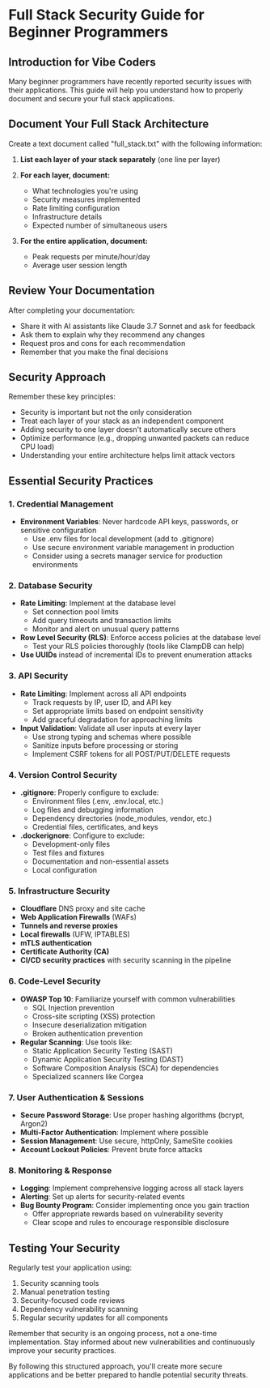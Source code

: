 # Full Stack Security Guide for Beginner Programmers

## Introduction for Vibe Coders

Many beginner programmers have recently reported security issues with their applications. This guide will help you understand how to properly document and secure your full stack applications.

## Document Your Full Stack Architecture

Create a text document called "full_stack.txt" with the following information:

1. **List each layer of your stack separately** (one line per layer)
2. **For each layer, document:**
   - What technologies you're using
   - Security measures implemented
   - Rate limiting configuration
   - Infrastructure details
   - Expected number of simultaneous users

3. **For the entire application, document:**
   - Peak requests per minute/hour/day
   - Average user session length

## Review Your Documentation

After completing your documentation:
- Share it with AI assistants like Claude 3.7 Sonnet and ask for feedback
- Ask them to explain why they recommend any changes
- Request pros and cons for each recommendation
- Remember that you make the final decisions

## Security Approach

Remember these key principles:
- Security is important but not the only consideration
- Treat each layer of your stack as an independent component
- Adding security to one layer doesn't automatically secure others
- Optimize performance (e.g., dropping unwanted packets can reduce CPU load)
- Understanding your entire architecture helps limit attack vectors

## Essential Security Practices

### 1. Credential Management
- **Environment Variables**: Never hardcode API keys, passwords, or sensitive configuration
  - Use .env files for local development (add to .gitignore)
  - Use secure environment variable management in production
  - Consider using a secrets manager service for production environments

### 2. Database Security
- **Rate Limiting**: Implement at the database level
  - Set connection pool limits
  - Add query timeouts and transaction limits
  - Monitor and alert on unusual query patterns
- **Row Level Security (RLS)**: Enforce access policies at the database level
  - Test your RLS policies thoroughly (tools like ClampDB can help)
- **Use UUIDs** instead of incremental IDs to prevent enumeration attacks

### 3. API Security
- **Rate Limiting**: Implement across all API endpoints
  - Track requests by IP, user ID, and API key
  - Set appropriate limits based on endpoint sensitivity
  - Add graceful degradation for approaching limits
- **Input Validation**: Validate all user inputs at every layer
  - Use strong typing and schemas where possible
  - Sanitize inputs before processing or storing
  - Implement CSRF tokens for all POST/PUT/DELETE requests

### 4. Version Control Security
- **.gitignore**: Properly configure to exclude:
  - Environment files (.env, .env.local, etc.)
  - Log files and debugging information
  - Dependency directories (node_modules, vendor, etc.)
  - Credential files, certificates, and keys
- **.dockerignore**: Configure to exclude:
  - Development-only files
  - Test files and fixtures
  - Documentation and non-essential assets
  - Local configuration

### 5. Infrastructure Security
- **Cloudflare** DNS proxy and site cache
- **Web Application Firewalls** (WAFs)
- **Tunnels and reverse proxies**
- **Local firewalls** (UFW, IPTABLES)
- **mTLS authentication**
- **Certificate Authority (CA)**
- **CI/CD security practices** with security scanning in the pipeline

### 6. Code-Level Security
- **OWASP Top 10**: Familiarize yourself with common vulnerabilities
  - SQL Injection prevention
  - Cross-site scripting (XSS) protection
  - Insecure deserialization mitigation
  - Broken authentication prevention
- **Regular Scanning**: Use tools like:
  - Static Application Security Testing (SAST)
  - Dynamic Application Security Testing (DAST)
  - Software Composition Analysis (SCA) for dependencies
  - Specialized scanners like Corgea

### 7. User Authentication & Sessions
- **Secure Password Storage**: Use proper hashing algorithms (bcrypt, Argon2)
- **Multi-Factor Authentication**: Implement where possible
- **Session Management**: Use secure, httpOnly, SameSite cookies
- **Account Lockout Policies**: Prevent brute force attacks

### 8. Monitoring & Response
- **Logging**: Implement comprehensive logging across all stack layers
- **Alerting**: Set up alerts for security-related events
- **Bug Bounty Program**: Consider implementing once you gain traction
  - Offer appropriate rewards based on vulnerability severity
  - Clear scope and rules to encourage responsible disclosure

## Testing Your Security

Regularly test your application using:
1. Security scanning tools
2. Manual penetration testing
3. Security-focused code reviews
4. Dependency vulnerability scanning
5. Regular security updates for all components

Remember that security is an ongoing process, not a one-time implementation. Stay informed about new vulnerabilities and continuously improve your security practices.

By following this structured approach, you'll create more secure applications and be better prepared to handle potential security threats.

